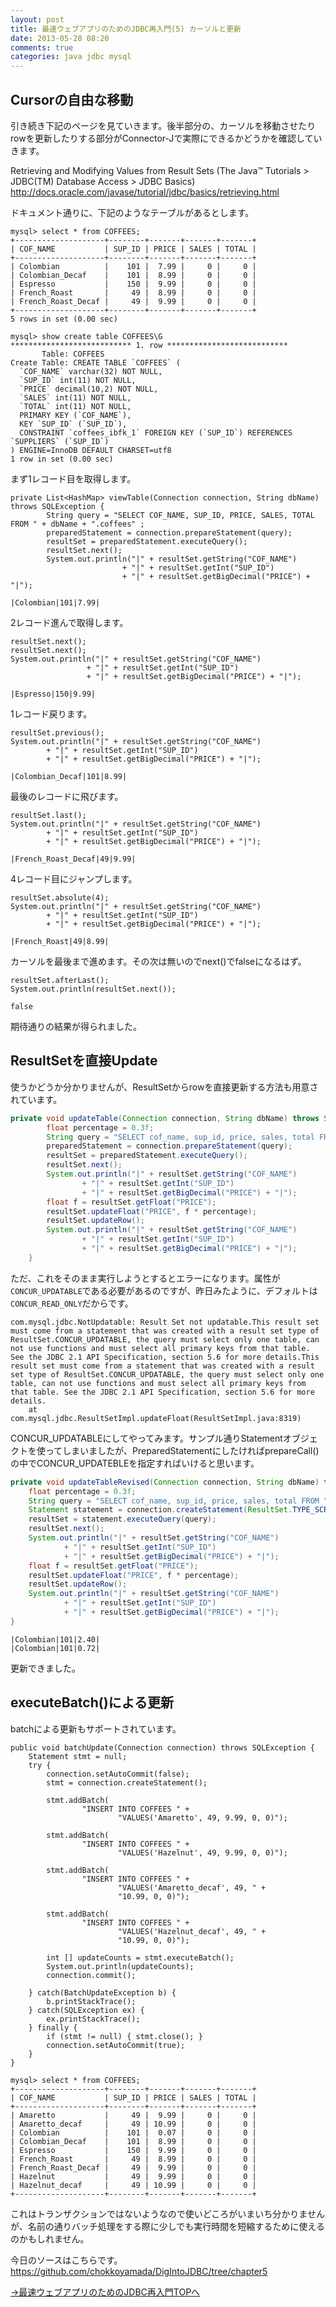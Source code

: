 ```yaml
---
layout: post
title: 最速ウェブアプリのためのJDBC再入門(5) カーソルと更新
date: 2013-05-28 08:20
comments: true
categories: java jdbc mysql
---
```


## Cursorの自由な移動

引き続き下記のページを見ていきます。後半部分の、カーソルを移動させたりrowを更新したりする部分がConnector-Jで実際にできるかどうかを確認していきます。

Retrieving and Modifying Values from Result Sets (The Java™ Tutorials > JDBC(TM) Database Access > JDBC Basics)
http://docs.oracle.com/javase/tutorial/jdbc/basics/retrieving.html

ドキュメント通りに、下記のようなテーブルがあるとします。

```
mysql> select * from COFFEES;
+--------------------+--------+-------+-------+-------+
| COF_NAME           | SUP_ID | PRICE | SALES | TOTAL |
+--------------------+--------+-------+-------+-------+
| Colombian          |    101 |  7.99 |     0 |     0 |
| Colombian_Decaf    |    101 |  8.99 |     0 |     0 |
| Espresso           |    150 |  9.99 |     0 |     0 |
| French_Roast       |     49 |  8.99 |     0 |     0 |
| French_Roast_Decaf |     49 |  9.99 |     0 |     0 |
+--------------------+--------+-------+-------+-------+
5 rows in set (0.00 sec)

mysql> show create table COFFEES\G
*************************** 1. row ***************************
       Table: COFFEES
Create Table: CREATE TABLE `COFFEES` (
  `COF_NAME` varchar(32) NOT NULL,
  `SUP_ID` int(11) NOT NULL,
  `PRICE` decimal(10,2) NOT NULL,
  `SALES` int(11) NOT NULL,
  `TOTAL` int(11) NOT NULL,
  PRIMARY KEY (`COF_NAME`),
  KEY `SUP_ID` (`SUP_ID`),
  CONSTRAINT `coffees_ibfk_1` FOREIGN KEY (`SUP_ID`) REFERENCES `SUPPLIERS` (`SUP_ID`)
) ENGINE=InnoDB DEFAULT CHARSET=utf8
1 row in set (0.00 sec)
```

まず1レコード目を取得します。

```
private List<HashMap> viewTable(Connection connection, String dbName) throws SQLException {
        String query = "SELECT COF_NAME, SUP_ID, PRICE, SALES, TOTAL FROM " + dbName + ".coffees" ;
        preparedStatement = connection.prepareStatement(query);
        resultSet = preparedStatement.executeQuery();
        resultSet.next();
        System.out.println("|" + resultSet.getString("COF_NAME")
                         + "|" + resultSet.getInt("SUP_ID")
                         + "|" + resultSet.getBigDecimal("PRICE") + "|");
```

```
|Colombian|101|7.99|
```

2レコード進んで取得します。
```
resultSet.next();
resultSet.next();
System.out.println("|" + resultSet.getString("COF_NAME")
				 + "|" + resultSet.getInt("SUP_ID")
				 + "|" + resultSet.getBigDecimal("PRICE") + "|");
```

```
|Espresso|150|9.99|
```

1レコード戻ります。
```
resultSet.previous();
System.out.println("|" + resultSet.getString("COF_NAME")
		+ "|" + resultSet.getInt("SUP_ID")
		+ "|" + resultSet.getBigDecimal("PRICE") + "|");
```

```
|Colombian_Decaf|101|8.99|
```

最後のレコードに飛びます。
```
resultSet.last();
System.out.println("|" + resultSet.getString("COF_NAME")
		+ "|" + resultSet.getInt("SUP_ID")
		+ "|" + resultSet.getBigDecimal("PRICE") + "|");
```

```
|French_Roast_Decaf|49|9.99|
```

4レコード目にジャンプします。
```
resultSet.absolute(4);
System.out.println("|" + resultSet.getString("COF_NAME")
		+ "|" + resultSet.getInt("SUP_ID")
		+ "|" + resultSet.getBigDecimal("PRICE") + "|");
```

```
|French_Roast|49|8.99|
```

カーソルを最後まで進めます。その次は無いのでnext()でfalseになるはず。
```
resultSet.afterLast();
System.out.println(resultSet.next());
```

```
false
```

期待通りの結果が得られました。

## ResultSetを直接Update

使うかどうか分かりませんが、ResultSetからrowを直接更新する方法も用意されています。

``` java
private void updateTable(Connection connection, String dbName) throws SQLException {
        float percentage = 0.3f;
        String query = "SELECT cof_name, sup_id, price, sales, total FROM " + dbName + ".coffees" ;
        preparedStatement = connection.prepareStatement(query);
        resultSet = preparedStatement.executeQuery();
        resultSet.next();
        System.out.println("|" + resultSet.getString("COF_NAME")
                + "|" + resultSet.getInt("SUP_ID")
                + "|" + resultSet.getBigDecimal("PRICE") + "|");
        float f = resultSet.getFloat("PRICE");
        resultSet.updateFloat("PRICE", f * percentage);
        resultSet.updateRow();
        System.out.println("|" + resultSet.getString("COF_NAME")
                + "|" + resultSet.getInt("SUP_ID")
                + "|" + resultSet.getBigDecimal("PRICE") + "|");
    }
```

ただ、これをそのまま実行しようとするとエラーになります。属性が`CONCUR_UPDATABLE`である必要があるのですが、昨日みたように、デフォルトは`CONCUR_READ_ONLY`だからです。
```
com.mysql.jdbc.NotUpdatable: Result Set not updatable.This result set must come from a statement that was created with a result set type of ResultSet.CONCUR_UPDATABLE, the query must select only one table, can not use functions and must select all primary keys from that table. See the JDBC 2.1 API Specification, section 5.6 for more details.This result set must come from a statement that was created with a result set type of ResultSet.CONCUR_UPDATABLE, the query must select only one table, can not use functions and must select all primary keys from that table. See the JDBC 2.1 API Specification, section 5.6 for more details.
	at com.mysql.jdbc.ResultSetImpl.updateFloat(ResultSetImpl.java:8319)
```

CONCUR_UPDATABLEにしてやってみます。サンプル通りStatementオブジェクトを使ってしまいましたが、PreparedStatementにしたければprepareCall()の中でCONCUR_UPDATEBLEを指定すればいけると思います。

``` java
private void updateTableRevised(Connection connection, String dbName) throws SQLException {
	float percentage = 0.3f;
	String query = "SELECT cof_name, sup_id, price, sales, total FROM " + dbName + ".coffees" ;
	Statement statement = connection.createStatement(ResultSet.TYPE_SCROLL_SENSITIVE, ResultSet.CONCUR_UPDATABLE);
	resultSet = statement.executeQuery(query);
	resultSet.next();
	System.out.println("|" + resultSet.getString("COF_NAME")
			+ "|" + resultSet.getInt("SUP_ID")
			+ "|" + resultSet.getBigDecimal("PRICE") + "|");
	float f = resultSet.getFloat("PRICE");
	resultSet.updateFloat("PRICE", f * percentage);
	resultSet.updateRow();
	System.out.println("|" + resultSet.getString("COF_NAME")
			+ "|" + resultSet.getInt("SUP_ID")
			+ "|" + resultSet.getBigDecimal("PRICE") + "|");
}
```

```
|Colombian|101|2.40|
|Colombian|101|0.72|
```
更新できました。

## executeBatch()による更新

batchによる更新もサポートされています。
```
public void batchUpdate(Connection connection) throws SQLException {
	Statement stmt = null;
	try {
		connection.setAutoCommit(false);
		stmt = connection.createStatement();

		stmt.addBatch(
				"INSERT INTO COFFEES " +
						"VALUES('Amaretto', 49, 9.99, 0, 0)");

		stmt.addBatch(
				"INSERT INTO COFFEES " +
						"VALUES('Hazelnut', 49, 9.99, 0, 0)");

		stmt.addBatch(
				"INSERT INTO COFFEES " +
						"VALUES('Amaretto_decaf', 49, " +
						"10.99, 0, 0)");

		stmt.addBatch(
				"INSERT INTO COFFEES " +
						"VALUES('Hazelnut_decaf', 49, " +
						"10.99, 0, 0)");

		int [] updateCounts = stmt.executeBatch();
		System.out.println(updateCounts);
		connection.commit();

	} catch(BatchUpdateException b) {
		b.printStackTrace();
	} catch(SQLException ex) {
		ex.printStackTrace();
	} finally {
		if (stmt != null) { stmt.close(); }
		connection.setAutoCommit(true);
	}
}
```

```
mysql> select * from COFFEES;
+--------------------+--------+-------+-------+-------+
| COF_NAME           | SUP_ID | PRICE | SALES | TOTAL |
+--------------------+--------+-------+-------+-------+
| Amaretto           |     49 |  9.99 |     0 |     0 |
| Amaretto_decaf     |     49 | 10.99 |     0 |     0 |
| Colombian          |    101 |  0.07 |     0 |     0 |
| Colombian_Decaf    |    101 |  8.99 |     0 |     0 |
| Espresso           |    150 |  9.99 |     0 |     0 |
| French_Roast       |     49 |  8.99 |     0 |     0 |
| French_Roast_Decaf |     49 |  9.99 |     0 |     0 |
| Hazelnut           |     49 |  9.99 |     0 |     0 |
| Hazelnut_decaf     |     49 | 10.99 |     0 |     0 |
+--------------------+--------+-------+-------+-------+
```

これはトランザクションではないようなので使いどころがいまいち分かりませんが、名前の通りバッチ処理をする際に少しでも実行時間を短縮するために使えるのかもしれません。

今日のソースはこちらです。
https://github.com/chokkoyamada/DigIntoJDBC/tree/chapter5

[→最速ウェブアプリのためのJDBC再入門TOPへ](/special/jdbc)

